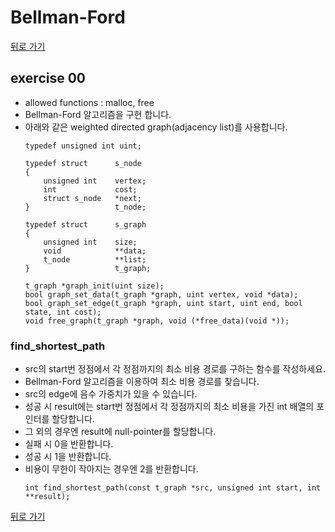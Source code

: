 # Bellman-Ford

[뒤로 가기](..)

## exercise 00
- allowed functions : malloc, free
- Bellman-Ford 알고리즘을 구현 합니다.
- 아래와 같은 weighted directed graph(adjacency list)를 사용합니다.
	```
	typedef unsigned int uint;

	typedef struct		s_node
	{
		unsigned int	vertex;
		int				cost;
		struct s_node	*next;
	}					t_node;

	typedef struct		s_graph
	{
		unsigned int	size;
		void			**data;
		t_node			**list;
	}					t_graph;

	t_graph *graph_init(uint size);
	bool graph_set_data(t_graph *graph, uint vertex, void *data);
	bool graph_set_edge(t_graph *graph, uint start, uint end, bool state, int cost);
	void free_graph(t_graph *graph, void (*free_data)(void *));
	```

### find_shortest_path
- src의 start번 정점에서 각 정점까지의 최소 비용 경로를 구하는 함수를 작성하세요.
- Bellman-Ford 알고리즘을 이용하여 최소 비용 경로를 찾습니다.
- src의 edge에 음수 가중치가 있을 수 있습니다.
- 성공 시 result에는 start번 정점에서 각 정점까지의 최소 비용을 가진 int 배열의 포인터를 할당합니다.
- 그 외의 경우엔 result에 null-pointer를 할당합니다.
- 실패 시 0을 반환합니다.
- 성공 시 1을 반환합니다.
- 비용이 무한이 작아지는 경우엔 2를 반환합니다.
	```
	int find_shortest_path(const t_graph *src, unsigned int start, int **result);
	```


[뒤로 가기](..)
